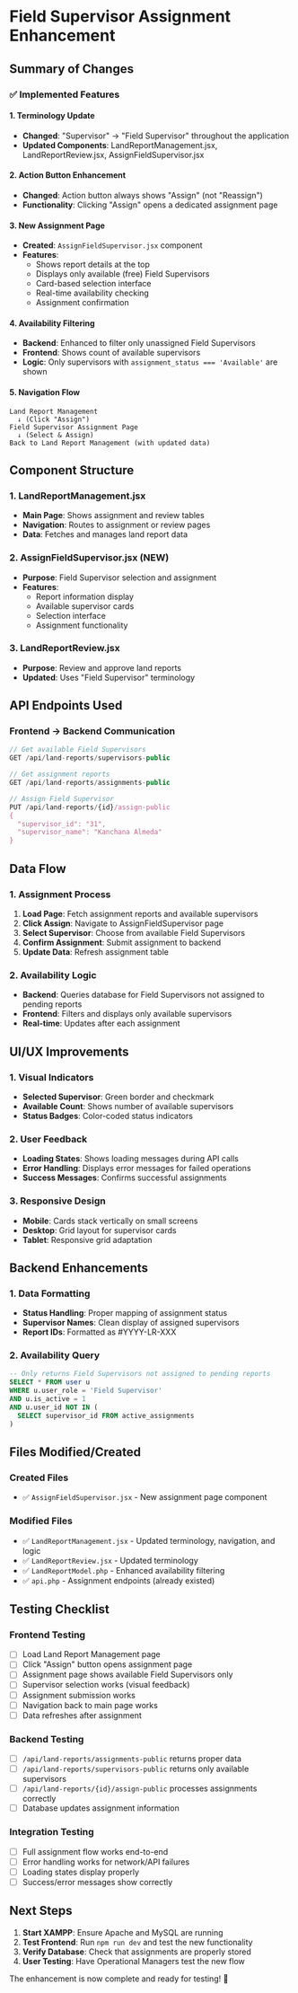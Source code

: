 # Field Supervisor Assignment Enhancement

## Summary of Changes

### ✅ Implemented Features

#### 1. Terminology Update
- **Changed**: "Supervisor" → "Field Supervisor" throughout the application
- **Updated Components**: LandReportManagement.jsx, LandReportReview.jsx, AssignFieldSupervisor.jsx

#### 2. Action Button Enhancement
- **Changed**: Action button always shows "Assign" (not "Reassign")
- **Functionality**: Clicking "Assign" opens a dedicated assignment page

#### 3. New Assignment Page
- **Created**: `AssignFieldSupervisor.jsx` component
- **Features**:
  - Shows report details at the top
  - Displays only available (free) Field Supervisors
  - Card-based selection interface
  - Real-time availability checking
  - Assignment confirmation

#### 4. Availability Filtering
- **Backend**: Enhanced to filter only unassigned Field Supervisors
- **Frontend**: Shows count of available supervisors
- **Logic**: Only supervisors with `assignment_status === 'Available'` are shown

#### 5. Navigation Flow
```
Land Report Management
  ↓ (Click "Assign")
Field Supervisor Assignment Page
  ↓ (Select & Assign)
Back to Land Report Management (with updated data)
```

## Component Structure

### 1. LandReportManagement.jsx
- **Main Page**: Shows assignment and review tables
- **Navigation**: Routes to assignment or review pages
- **Data**: Fetches and manages land report data

### 2. AssignFieldSupervisor.jsx (NEW)
- **Purpose**: Field Supervisor selection and assignment
- **Features**:
  - Report information display
  - Available supervisor cards
  - Selection interface
  - Assignment functionality

### 3. LandReportReview.jsx
- **Purpose**: Review and approve land reports
- **Updated**: Uses "Field Supervisor" terminology

## API Endpoints Used

### Frontend → Backend Communication
```javascript
// Get available Field Supervisors
GET /api/land-reports/supervisors-public

// Get assignment reports
GET /api/land-reports/assignments-public

// Assign Field Supervisor
PUT /api/land-reports/{id}/assign-public
{
  "supervisor_id": "31",
  "supervisor_name": "Kanchana Almeda"
}
```

## Data Flow

### 1. Assignment Process
1. **Load Page**: Fetch assignment reports and available supervisors
2. **Click Assign**: Navigate to AssignFieldSupervisor page
3. **Select Supervisor**: Choose from available Field Supervisors
4. **Confirm Assignment**: Submit assignment to backend
5. **Update Data**: Refresh assignment table

### 2. Availability Logic
- **Backend**: Queries database for Field Supervisors not assigned to pending reports
- **Frontend**: Filters and displays only available supervisors
- **Real-time**: Updates after each assignment

## UI/UX Improvements

### 1. Visual Indicators
- **Selected Supervisor**: Green border and checkmark
- **Available Count**: Shows number of available supervisors
- **Status Badges**: Color-coded status indicators

### 2. User Feedback
- **Loading States**: Shows loading messages during API calls
- **Error Handling**: Displays error messages for failed operations
- **Success Messages**: Confirms successful assignments

### 3. Responsive Design
- **Mobile**: Cards stack vertically on small screens
- **Desktop**: Grid layout for supervisor cards
- **Tablet**: Responsive grid adaptation

## Backend Enhancements

### 1. Data Formatting
- **Status Handling**: Proper mapping of assignment status
- **Supervisor Names**: Clean display of assigned supervisors
- **Report IDs**: Formatted as #YYYY-LR-XXX

### 2. Availability Query
```sql
-- Only returns Field Supervisors not assigned to pending reports
SELECT * FROM user u 
WHERE u.user_role = 'Field Supervisor' 
AND u.is_active = 1
AND u.user_id NOT IN (
  SELECT supervisor_id FROM active_assignments
)
```

## Files Modified/Created

### Created Files
- ✅ `AssignFieldSupervisor.jsx` - New assignment page component

### Modified Files
- ✅ `LandReportManagement.jsx` - Updated terminology, navigation, and logic
- ✅ `LandReportReview.jsx` - Updated terminology
- ✅ `LandReportModel.php` - Enhanced availability filtering
- ✅ `api.php` - Assignment endpoints (already existed)

## Testing Checklist

### Frontend Testing
- [ ] Load Land Report Management page
- [ ] Click "Assign" button opens assignment page
- [ ] Assignment page shows available Field Supervisors only
- [ ] Supervisor selection works (visual feedback)
- [ ] Assignment submission works
- [ ] Navigation back to main page works
- [ ] Data refreshes after assignment

### Backend Testing
- [ ] `/api/land-reports/assignments-public` returns proper data
- [ ] `/api/land-reports/supervisors-public` returns only available supervisors
- [ ] `/api/land-reports/{id}/assign-public` processes assignments correctly
- [ ] Database updates assignment information

### Integration Testing
- [ ] Full assignment flow works end-to-end
- [ ] Error handling works for network/API failures
- [ ] Loading states display properly
- [ ] Success/error messages show correctly

## Next Steps

1. **Start XAMPP**: Ensure Apache and MySQL are running
2. **Test Frontend**: Run `npm run dev` and test the new functionality
3. **Verify Database**: Check that assignments are properly stored
4. **User Testing**: Have Operational Managers test the new flow

The enhancement is now complete and ready for testing! 🎉